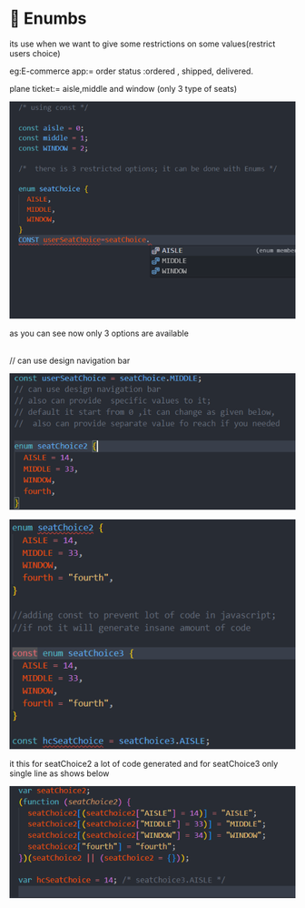 <h1>🔵 Enumbs</h1>
<p>its use when we want to give some restrictions on some values(restrict users choice) <br>

eg:E-commerce app:= order status :ordered , shipped, delivered.<br>

plane ticket:= aisle,middle and window (only 3 type of seats)

![Alt text](image.png)

as you can see now only 3 options are available

<br>// can use design navigation bar

![Alt text](image-1.png)

![Alt text](image-2.png)

it this for seatChoice2 a lot of code generated and for seatChoice3 only single line as shows below

![Alt text](image-3.png)
